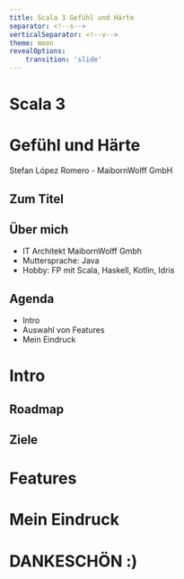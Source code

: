 ```yaml
---
title: Scala 3 Gefühl und Härte
separator: <!--s-->
verticalSeparator: <!--v-->
theme: moon
revealOptions:
    transition: 'slide'
---
```

<!--s-->
# Scala 3 
# Gefühl und Härte
Stefan López Romero - MaibornWolff GmbH

<!--v-->
## Zum Titel


<!--v-->
## Über mich
* IT Architekt MaibornWolff Gmbh 
* Muttersprache: Java
* Hobby: FP mit Scala, Haskell, Kotlin, Idris

<!--v-->
## Agenda
* Intro
* Auswahl von Features
* Mein Eindruck

<!--s-->

# Intro

<!--v-->
## Roadmap 

<!--v-->
## Ziele 

<!--s-->

# Features

<!--s-->

# Mein Eindruck

<!--s-->

# DANKESCHÖN :)